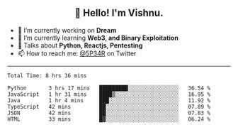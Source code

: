 <h2 align="center">👋 Hello! I'm Vishnu.</h2>


- 🔭 I’m currently working on **Dream**
- 🌱 I’m currently learning **Web3, and Binary Exploitation**
- 💬 Talks about **Python, Reactjs, Pentesting**
- 📫 How to reach me: [@5P34R](https://twitter.com/Vishnu27302693) on Twitter

---
<!--START_SECTION:waka-->

```text
Total Time: 8 hrs 36 mins

Python       3 hrs 17 mins   █████████░░░░░░░░░░░░░░░░   36.54 %
JavaScript   1 hr 31 mins    ████▒░░░░░░░░░░░░░░░░░░░░   16.95 %
Java         1 hr 4 mins     ███░░░░░░░░░░░░░░░░░░░░░░   11.92 %
TypeScript   42 mins         ██░░░░░░░░░░░░░░░░░░░░░░░   07.89 %
JSON         42 mins         ██░░░░░░░░░░░░░░░░░░░░░░░   07.83 %
HTML         33 mins         █▓░░░░░░░░░░░░░░░░░░░░░░░   06.24 %
```

<!--END_SECTION:waka-->
